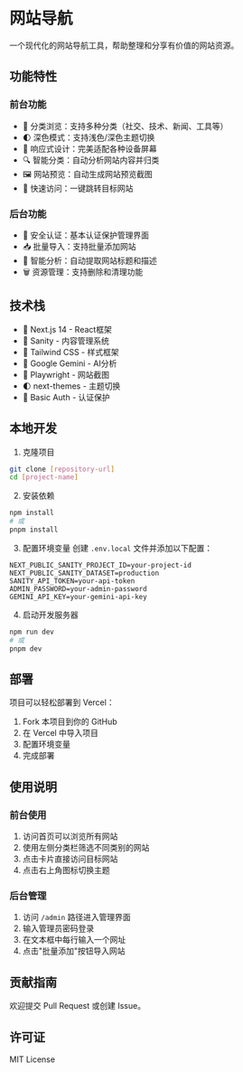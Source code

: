 # 网站导航

一个现代化的网站导航工具，帮助整理和分享有价值的网站资源。

## 功能特性

### 前台功能
- 🎯 分类浏览：支持多种分类（社交、技术、新闻、工具等）
- 🌓 深色模式：支持浅色/深色主题切换
- 📱 响应式设计：完美适配各种设备屏幕
- 🔍 智能分类：自动分析网站内容并归类
- 🖼️ 网站预览：自动生成网站预览截图
- 🚀 快速访问：一键跳转目标网站

### 后台功能
- 🔐 安全认证：基本认证保护管理界面
- 📥 批量导入：支持批量添加网站
- 🤖 智能分析：自动提取网站标题和描述
- 🗑️ 资源管理：支持删除和清理功能

## 技术栈

- 🎯 Next.js 14 - React框架
- 💾 Sanity - 内容管理系统
- 🎨 Tailwind CSS - 样式框架
- 🤖 Google Gemini - AI分析
- 📸 Playwright - 网站截图
- 🌓 next-themes - 主题切换
- 🔐 Basic Auth - 认证保护

## 本地开发

1. 克隆项目
```bash
git clone [repository-url]
cd [project-name]
```

2. 安装依赖
```bash
npm install
# 或
pnpm install
```

3. 配置环境变量
创建 `.env.local` 文件并添加以下配置：
```env
NEXT_PUBLIC_SANITY_PROJECT_ID=your-project-id
NEXT_PUBLIC_SANITY_DATASET=production
SANITY_API_TOKEN=your-api-token
ADMIN_PASSWORD=your-admin-password
GEMINI_API_KEY=your-gemini-api-key
```

4. 启动开发服务器
```bash
npm run dev
# 或
pnpm dev
```

## 部署

项目可以轻松部署到 Vercel：

1. Fork 本项目到你的 GitHub
2. 在 Vercel 中导入项目
3. 配置环境变量
4. 完成部署

## 使用说明

### 前台使用
1. 访问首页可以浏览所有网站
2. 使用左侧分类栏筛选不同类别的网站
3. 点击卡片直接访问目标网站
4. 点击右上角图标切换主题

### 后台管理
1. 访问 `/admin` 路径进入管理界面
2. 输入管理员密码登录
3. 在文本框中每行输入一个网址
4. 点击"批量添加"按钮导入网站

## 贡献指南

欢迎提交 Pull Request 或创建 Issue。

## 许可证

MIT License 